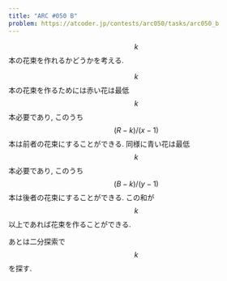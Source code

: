 ```yaml
---
title: "ARC #050 B"
problem: https://atcoder.jp/contests/arc050/tasks/arc050_b
---
```

$$ k $$ 本の花束を作れるかどうかを考える.

$$ k $$ 本の花束を作るためには赤い花は最低 $$ k $$ 本必要であり, このうち $$ (R-k)/(x-1) $$ 本は前者の花束にすることができる. 同様に青い花は最低 $$ k $$ 本必要であり, このうち $$ (B-k)/(y-1) $$ 本は後者の花束にすることができる. この和が $$ k $$ 以上であれば花束を作ることができる.

あとは二分探索で $$ k $$ を探す.
